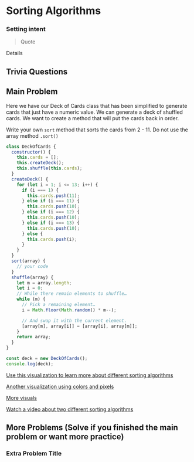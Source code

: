 # Sorting Algorithms

### Setting intent

> Quote

Details

## Trivia Questions

## Main Problem

Here we have our Deck of Cards class that has been simplified to generate cards that just have a numeric value. We can generate a deck of shuffled cards. We want to create a method that will put the cards back in order.

Write your own `sort` method that sorts the cards from 2 - 11. Do not use the array method `.sort()`

```js
class DeckOfCards {
  constructor() {
    this.cards = [];
    this.createDeck();
    this.shuffle(this.cards);
  }
  createDeck() {
    for (let i = 1; i <= 13; i++) {
      if (i === 1) {
        this.cards.push(11);
      } else if (i === 11) {
        this.cards.push(10);
      } else if (i === 12) {
        this.cards.push(10);
      } else if (i === 13) {
        this.cards.push(10);
      } else {
        this.cards.push(i);
      }
    }
  }
  sort(array) {
    // your code
  }
  shuffle(array) {
    let m = array.length;
    let i = 0;
    // While there remain elements to shuffle…
    while (m) {
      // Pick a remaining element…
      i = Math.floor(Math.random() * m--);

      // And swap it with the current element.
      [array[m], array[i]] = [array[i], array[m]];
    }
    return array;
  }
}

const deck = new DeckOfCards();
console.log(deck);
```

[Use this visualization to learn more about different sorting algorithms](https://www.cs.usfca.edu/~galles/visualization/ComparisonSort.html)

[Another visualization using colors and pixels](https://imgur.com/gallery/RM3wl)

[More visuals](https://imgur.com/gallery/GD5gi)

[Watch a video about two different sorting algorithms](https://www.youtube.com/watch?v=TZRWRjq2CAg&list=PL2aHrV9pFqNRS2b2XX2BvgQIPKh72xREP&index=8)

## More Problems (Solve if you finished the main problem or want more practice)

### Extra Problem Title

```

```
